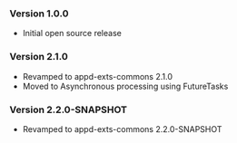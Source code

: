 
### Version 1.0.0

* Initial open source release

### Version 2.1.0

* Revamped to appd-exts-commons 2.1.0
* Moved to Asynchronous processing using FutureTasks

### Version 2.2.0-SNAPSHOT

* Revamped to appd-exts-commons 2.2.0-SNAPSHOT